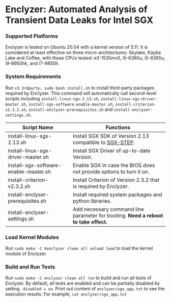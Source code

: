 # Enclyzer: Automated Analysis of Transient Data Leaks for Intel SGX

### Supported Platforms

Enclyzer is tested on Ubuntu 20.04 with a kernel version of 5.11. It is considered at least effective on three micro-architectures: Skylake, Kaybe Lake and Coffee, with these CPUs tested: e3-1535mv5, i5-6360u, i5-8365u, i9-8950hk, and i7-9850h.

### System Requirements 

Run `cd 3rdparty; sudo bash install.sh` to install third-party packages required by Enclyzer. This command will automatically call second-level scripts including `install-linux-sgx-2.13.sh`, `install-linux-sgx-driver-master.sh`, `install-sgx-software-enable-master.sh`, `install-criterion-v2.3.2.sh`, `install-enclyser-prerequisites.sh` and `install-enclyser-settings.sh`. 

| Script Name                           | Functions                                                                           |
| ------------------------------------- | ----------------------------------------------------------------------------------- |
| install-linux-sgx-2.13.sh             | Install SGX SDK of Version 2.13 compatible to [SGX-STEP](https://github.com/jovanbulck/sgx-step).                             |
| install-linux-sgx-driver-master.sh    | Install SGX Driver of up-to-date Version.                                           |
| install-sgx-software-enable-master.sh | Enable SGX in case the BIOS does not provide options to turn it on.                 |
| install-criterion-v2.3.2.sh           | Install Criterion of Version 2.3.2 that is required by Enclyzer.                    |
| install-enclyser-prerequisites.sh     | Install required system packages and python libraries.                              |
| install-enclyser-settings.sh          | Add necessary command line parameter for booting. **Need a reboot to take effect.** |

### Load Kernel Modules

Run `sudo make -C kenclyser clean all unload load` to load the kernel module of Enclyzer. 

### Build and Run Tests

Run `sudo make -C enclyser clean all run` to build and run all tests of Enclyzer. By default, all tests are enabled and can be partially disabled by setting `.disabled = on`. Print out content of `enclyser/sgx_app.txt` to see the execution results. For example, `cat enclyser/sgx_app.txt`